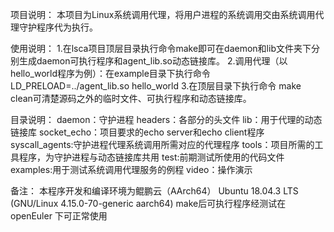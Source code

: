 项目说明：
    本项目为Linux系统调用代理，将用户进程的系统调用交由系统调用代理守护程序代为执行。

使用说明：
    1.在lsca项目顶层目录执行命令make即可在daemon和lib文件夹下分别生成daemon可执行程序和agent_lib.so动态链接库。
    2.调用代理（以hello_world程序为例）：在example目录下执行命令LD_PRELOAD=../agent_lib.so hello_world
    3.在顶层目录下执行命令 make clean可清楚源码之外的临时文件、可执行程序和动态链接库。

目录说明：
    daemon：守护进程
    headers：各部分的头文件
    lib：用于代理的动态链接库
    socket_echo：项目要求的echo server和echo client程序
    syscall_agents:守护进程代理系统调用所需对应的代理程序
    tools：项目所需的工具程序，为守护进程与动态链接库共用
    test:前期测试所使用的代码文件
    examples:用于测试系统调用代理服务的例程
    video：操作演示

备注：
	本程序开发和编译环境为鲲鹏云（AArch64） Ubuntu 18.04.3 LTS (GNU/Linux 4.15.0-70-generic aarch64)
	make后可执行程序经测试在openEuler 下可正常使用


